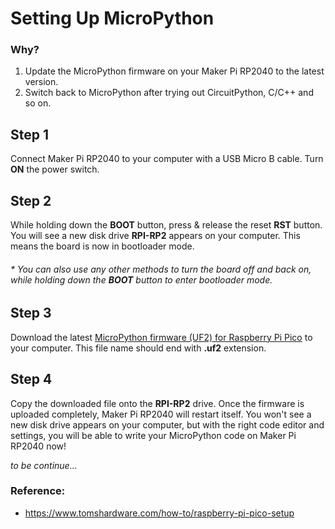 # Setting Up MicroPython

### Why?
1. Update the MicroPython firmware on your Maker Pi RP2040 to the latest version.
2. Switch back to MicroPython after trying out CircuitPython, C/C++ and so on.

## Step 1
Connect Maker Pi RP2040 to your computer with a USB Micro B cable. Turn **ON** the power switch.

## Step 2
While holding down the **BOOT** button, press & release the reset **RST** button. You will see a new disk drive **RPI-RP2** appears on your computer. This means the board is now in bootloader mode. 
###### * You can also use any other methods to turn the board off and back on, while holding down the **BOOT** button to enter bootloader mode.

## Step 3
Download the latest [MicroPython firmware (UF2) for Raspberry Pi Pico](https://www.raspberrypi.org/documentation/rp2040/getting-started/#getting-started-with-micropython) to your computer. This file name should end with **.uf2** extension.

## Step 4
Copy the downloaded file onto the **RPI-RP2** drive. Once the firmware is uploaded completely, Maker Pi RP2040 will restart itself. You won't see a new disk drive appears on your computer, but with the right code editor and settings, you will be able to write your MicroPython code on Maker Pi RP2040 now! 

*to be continue...*

### Reference:
* https://www.tomshardware.com/how-to/raspberry-pi-pico-setup
